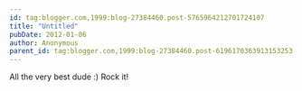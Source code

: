 ```yaml
---
id: tag:blogger.com,1999:blog-27384460.post-5765964212701724107
title: "Untitled"
pubDate: 2012-01-06
author: Anonymous
parent_id: tag:blogger.com,1999:blog-27384460.post-6196170363913153253
---
```


All the very best dude :) Rock it!
